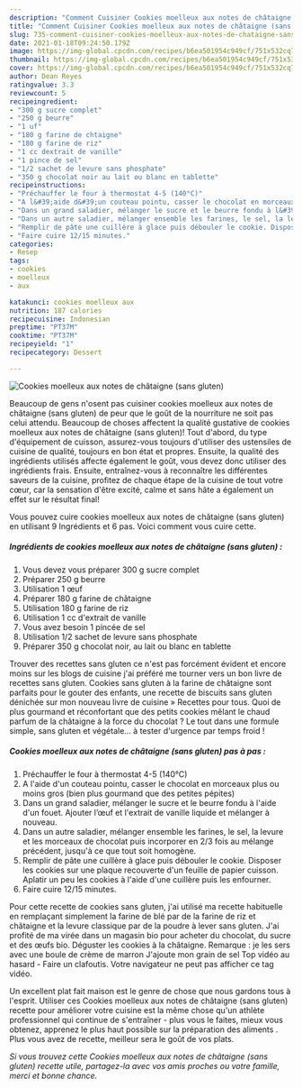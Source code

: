 ```yaml
---
description: "Comment Cuisiner Cookies moelleux aux notes de châtaigne (sans gluten)"
title: "Comment Cuisiner Cookies moelleux aux notes de châtaigne (sans gluten)"
slug: 735-comment-cuisiner-cookies-moelleux-aux-notes-de-chataigne-sans-gluten
date: 2021-01-18T09:24:50.179Z
image: https://img-global.cpcdn.com/recipes/b6ea501954c949cf/751x532cq70/cookies-moelleux-aux-notes-de-chataigne-sans-gluten-photo-principale-de-la-recette.jpg
thumbnail: https://img-global.cpcdn.com/recipes/b6ea501954c949cf/751x532cq70/cookies-moelleux-aux-notes-de-chataigne-sans-gluten-photo-principale-de-la-recette.jpg
cover: https://img-global.cpcdn.com/recipes/b6ea501954c949cf/751x532cq70/cookies-moelleux-aux-notes-de-chataigne-sans-gluten-photo-principale-de-la-recette.jpg
author: Dean Reyes
ratingvalue: 3.3
reviewcount: 5
recipeingredient:
- "300 g sucre complet"
- "250 g beurre"
- "1 uf"
- "180 g farine de chtaigne"
- "180 g farine de riz"
- "1 cc dextrait de vanille"
- "1 pince de sel"
- "1/2 sachet de levure sans phosphate"
- "350 g chocolat noir au lait ou blanc en tablette"
recipeinstructions:
- "Préchauffer le four à thermostat 4-5 (140°C)"
- "A l&#39;aide d&#39;un couteau pointu, casser le chocolat en morceaux plus ou moins gros (bien plus gourmand que des petites pépites)"
- "Dans un grand saladier, mélanger le sucre et le beurre fondu à l&#39;aide d&#39;un fouet. Ajouter l’œuf et l&#39;extrait de vanille liquide et mélanger à nouveau."
- "Dans un autre saladier, mélanger ensemble les farines, le sel, la levure et les morceaux de chocolat puis incorporer en 2/3 fois au mélange précédent, jusqu&#39;à ce que tout soit homogène."
- "Remplir de pâte une cuillère à glace puis débouler le cookie. Disposer les cookies sur une plaque recouverte d&#39;un feuille de papier cuisson. Aplatir un peu les cookies à l&#39;aide d&#39;une cuillère puis les enfourner."
- "Faire cuire 12/15 minutes."
categories:
- Resep
tags:
- cookies
- moelleux
- aux

katakunci: cookies moelleux aux 
nutrition: 187 calories
recipecuisine: Indonesian
preptime: "PT37M"
cooktime: "PT37M"
recipeyield: "1"
recipecategory: Dessert

---
```



![Cookies moelleux aux notes de châtaigne (sans gluten)](https://img-global.cpcdn.com/recipes/b6ea501954c949cf/751x532cq70/cookies-moelleux-aux-notes-de-chataigne-sans-gluten-photo-principale-de-la-recette.jpg)

Beaucoup de gens n'osent pas cuisiner cookies moelleux aux notes de châtaigne (sans gluten) de peur que le goût de la nourriture ne soit pas celui attendu. Beaucoup de choses affectent la qualité gustative de cookies moelleux aux notes de châtaigne (sans gluten)! Tout d'abord, du type d'équipement de cuisson, assurez-vous toujours d'utiliser des ustensiles de cuisine de qualité, toujours en bon état et propres. Ensuite, la qualité des ingrédients utilisés affecte également le goût, vous devez donc utiliser des ingrédients frais. Ensuite, entraînez-vous à reconnaître les différentes saveurs de la cuisine, profitez de chaque étape de la cuisine de tout votre cœur, car la sensation d'être excité, calme et sans hâte a également un effet sur le résultat final!

<!--inarticleads1-->

Vous pouvez cuire cookies moelleux aux notes de châtaigne (sans gluten) en utilisant 9 Ingrédients et 6 pas. Voici comment vous cuire cette.

##### Ingrédients de cookies moelleux aux notes de châtaigne (sans gluten) :

1. Vous devez vous préparer 300 g sucre complet
1. Préparer 250 g beurre
1. Utilisation 1 œuf
1. Préparer 180 g farine de châtaigne
1. Utilisation 180 g farine de riz
1. Utilisation 1 cc d&#39;extrait de vanille
1. Vous avez besoin 1 pincée de sel
1. Utilisation 1/2 sachet de levure sans phosphate
1. Préparer 350 g chocolat noir, au lait ou blanc en tablette


Trouver des recettes sans gluten ce n&#39;est pas forcément évident et encore moins sur les blogs de cuisine j&#39;ai préféré me tourner vers un bon livre de recettes sans gluten. Cookies sans gluten à la farine de châtaigne sont parfaits pour le gouter des enfants, une recette de biscuits sans gluten dénichée sur mon nouveau livre de cuisine » Recettes pour tous. Quoi de plus gourmand et réconfortant que des petits cookies mêlant le chaud parfum de la châtaigne à la force du chocolat ? Le tout dans une formule simple, sans gluten et végétale… à tester d&#39;urgence par temps froid ! 

<!--inarticleads2-->

##### Cookies moelleux aux notes de châtaigne (sans gluten) pas à pas :

1. Préchauffer le four à thermostat 4-5 (140°C)
1. A l&#39;aide d&#39;un couteau pointu, casser le chocolat en morceaux plus ou moins gros (bien plus gourmand que des petites pépites)
1. Dans un grand saladier, mélanger le sucre et le beurre fondu à l&#39;aide d&#39;un fouet. Ajouter l’œuf et l&#39;extrait de vanille liquide et mélanger à nouveau.
1. Dans un autre saladier, mélanger ensemble les farines, le sel, la levure et les morceaux de chocolat puis incorporer en 2/3 fois au mélange précédent, jusqu&#39;à ce que tout soit homogène.
1. Remplir de pâte une cuillère à glace puis débouler le cookie. Disposer les cookies sur une plaque recouverte d&#39;un feuille de papier cuisson. Aplatir un peu les cookies à l&#39;aide d&#39;une cuillère puis les enfourner.
1. Faire cuire 12/15 minutes.


Pour cette recette de cookies sans gluten, j&#39;ai utilisé ma recette habituelle en remplaçant simplement la farine de blé par de la farine de riz et châtaigne et la levure classique par de la poudre à lever sans gluten. J&#39;ai profité de ma virée dans un magasin bio pour acheter du chocolat, du sucre et des œufs bio. Déguster les cookies à la châtaigne. Remarque : je les sers avec une boule de crème de marron J&#39;ajoute mon grain de sel Top vidéo au hasard - Faire un clafoutis. Votre navigateur ne peut pas afficher ce tag vidéo. 

<!--inarticleads1-->

<p>
Un excellent plat fait maison est le genre de chose que nous gardons tous à l'esprit. Utiliser ces Cookies moelleux aux notes de châtaigne (sans gluten) recette pour améliorer votre cuisine est la même chose qu'un athlète professionnel qui continue de s'entraîner - plus vous le faites, mieux vous obtenez, apprenez le plus haut possible sur la préparation des aliments . Plus vous avez de recette, meilleur sera le goût de vos plats.
</p>

<p>
<i>Si vous trouvez cette Cookies moelleux aux notes de châtaigne (sans gluten) recette utile, partagez-la avec vos amis proches ou votre famille, merci et bonne chance.</i>
</p>
